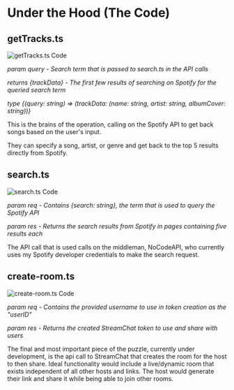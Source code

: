 # Under the Hood (The Code)

## getTracks.ts
![getTracks.ts Code](./_static/img.png)

*param query - Search term that is passed to search.ts in the API calls*

*returns {trackData} - The first few results of searching on Spotify for the queried search term*

*type {(query: string) => (trackData: (name: string, artist: string, albumCover: string))}*

This is the brains of the operation, calling on the Spotify API to get back songs based on the user's input.

They can specify a song, artist, or genre and get back to the top 5 results directly from Spotify.

## search.ts
![search.ts Code](./_static/img_1.png)

*param req - Contains {search: string}, the term that is used to query the Spotify API*

*param res - Returns the search results from Spotify in pages containing five results each*

The API call that is used calls on the middleman, NoCodeAPI, who currently uses my Spotify developer credentials to make the search request.

## create-room.ts
![create-room.ts Code](./_static/img_2.png)

*param req - Contains the provided username to use in token creation as the "userID"*

*param res - Returns the created StreamChat token to use and share with users*

The final and most important piece of the puzzle, currently under development, is the api call to StreamChat that creates the room for the host to then share.
Ideal functionality would include a live/dynamic room that exists independent of all other hosts and links. The host would generate their link and share it while being able to join other rooms.